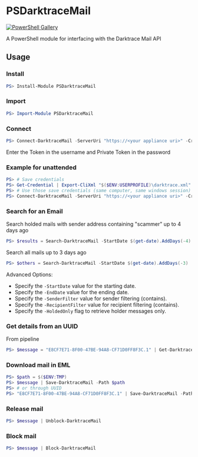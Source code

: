 # PSDarktraceMail

[![PowerShell Gallery][psgallery-badge]][psgallery]

A PowerShell module for interfacing with the Darktrace Mail API

## Usage

### Install

```PowerShell
PS> Install-Module PSDarktraceMail
```

### Import

```PowerShell
PS> Import-Module PSDarktraceMail
```

### Connect

```PowerShell
PS> Connect-DarktraceMail -ServerUri "https://<your appliance uri>" -Credential $(Get-Credential)
```

Enter the Token in the username and Private Token in the password

### Example for unattended

```PowerShell
PS> # Save credentials
PS> Get-Credential | Export-CliXml "$($ENV:USERPROFILE)\darktrace.xml"
PS> # Use those save credentials (same computer, same windows session)
PS> Connect-DarktraceMail -ServerUri "https://<your appliance uri>" -Credential $(Import-Clixml "$($ENV:USERPROFILE)\darktrace.xml")
```

### Search for an Email 

Search holded mails with sender address containing "scammer" up to 4 days ago

```PowerShell
PS> $results = Search-DarktraceMail -StartDate $(get-date).AddDays(-4) -SenderFilter "scammer" -HoldedOnly
```

Search all mails up to 3 days ago

```PowerShell
PS> $others = Search-DarktraceMail -StartDate $(get-date).AddDays(-3)
```

Advanced Options:

* Specify the ```-StartDate``` value for the starting date.
* Specify the ```-EndDate``` value for the ending date.
* Specify the ```-SenderFilter``` value for sender filtering (contains).
* Specify the ```-RecipientFilter``` value for recipient filtering (contains).
* Specify the ```-HoldedOnly``` flag to retrieve holder messages only.


### Get details from an UUID

From pipeline

```PowerShell
PS> $message = "E8CF7E71-8F00-47BE-94A8-CF71D0FF8F3C.1" | Get-DarktraceMail
```

### Download mail in EML

```PowerShell
PS> $path = $($ENV:TMP)
PS> $message | Save-DarktraceMail -Path $path
PS> # or through UUID
PS> "E8CF7E71-8F00-47BE-94A8-CF71D0FF8F3C.1" | Save-DarktraceMail -Path $path
```

### Release mail

```PowerShell
PS> $message | Unblock-DarktraceMail
```

### Block mail

```PowerShell
PS> $message | Block-DarktraceMail
```

[psgallery-badge]:      https://img.shields.io/powershellgallery/dt/PSDarktraceMail.svg
[psgallery]:            https://www.powershellgallery.com/packages/PSDarktraceMail